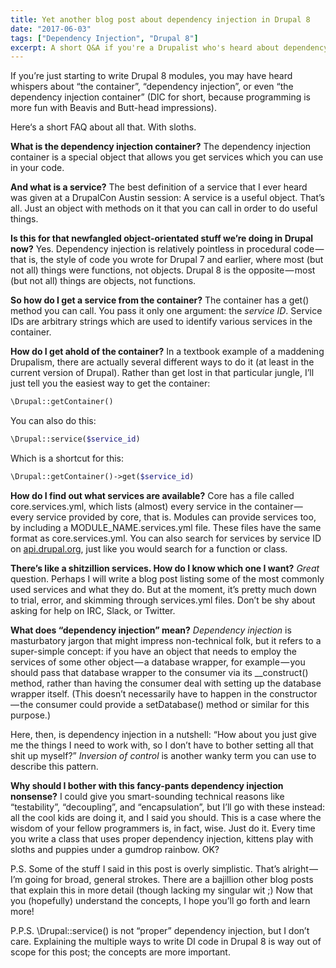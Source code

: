 ```yaml
---
title: Yet another blog post about dependency injection in Drupal 8
date: "2017-06-03"
tags: ["Dependency Injection", "Drupal 8"]
excerpt: A short Q&A if you're a Drupalist who's heard about dependency injection, but you don't know what that means.
---
```

If you’re just starting to write Drupal 8 modules, you may have heard whispers about “the container”, “dependency injection”, or even “the dependency injection container” (DIC for short, because programming is more fun with Beavis and Butt-head impressions).

Here‘s a short FAQ about all that. With sloths.

**What is the dependency injection container?**
The dependency injection container is a special object that allows you get services which you can use in your code.

**And what is a service?**
The best definition of a service that I ever heard was given at a DrupalCon Austin session: A service is a useful object. That’s all. Just an object with methods on it that you can call in order to do useful things.

**Is this for that newfangled object-orientated stuff we’re doing in Drupal now?**
Yes. Dependency injection is relatively pointless in procedural code — that is, the style of code you wrote for Drupal 7 and earlier, where most (but not all) things were functions, not objects. Drupal 8 is the opposite — most (but not all) things are objects, not functions.

**So how do I get a service from the container?**
The container has a get() method you can call. You pass it only one argument: the *service ID*. Service IDs are arbitrary strings which are used to identify various services in the container.

**How do I get ahold of the container?**
In a textbook example of a maddening Drupalism, there are actually several different ways to do it (at least in the current version of Drupal). Rather than get lost in that particular jungle, I’ll just tell you the easiest way to get the container:

```php
\Drupal::getContainer()
```

You can also do this:

```php
\Drupal::service($service_id)
```

Which is a shortcut for this:

```php
\Drupal::getContainer()->get($service_id)
```

**How do I find out what services are available?**
Core has a file called core.services.yml, which lists (almost) every service in the container — every service provided by core, that is. Modules can provide services too, by including a MODULE_NAME.services.yml file. These files have the same format as core.services.yml. You can also search for services by service ID on [api.drupal.org](https://api.drupal.org/api/drupal), just like you would search for a function or class.

**There’s like a shitzillion services. How do I know which one I want?**
*Great* question. Perhaps I will write a blog post listing some of the most commonly used services and what they do. But at the moment, it’s pretty much down to trial, error, and skimming through services.yml files. Don’t be shy about asking for help on IRC, Slack, or Twitter.

**What does “dependency injection” mean?**
*Dependency injection* is masturbatory jargon that might impress non-technical folk, but it refers to a super-simple concept: if you have an object that needs to employ the services of some other object — a database wrapper, for example — you should pass that database wrapper to the consumer via its __construct() method, rather than having the consumer deal with setting up the database wrapper itself. (This doesn’t necessarily have to happen in the constructor — the consumer could provide a setDatabase() method or similar for this purpose.)

Here, then, is dependency injection in a nutshell: “How about you just give me the things I need to work with, so I don’t have to bother setting all that shit up myself?” *Inversion of control* is another wanky term you can use to describe this pattern.

**Why should I bother with this fancy-pants dependency injection nonsense?**
I could give you smart-sounding technical reasons like “testability”, “decoupling”, and “encapsulation”, but I’ll go with these instead: all the cool kids are doing it, and I said you should. This is a case where the wisdom of your fellow programmers is, in fact, wise. Just do it. Every time you write a class that uses proper dependency injection, kittens play with sloths and puppies under a gumdrop rainbow. OK?

P.S. Some of the stuff I said in this post is overly simplistic. That’s alright — I’m going for broad, general strokes. There are a bajillion other blog posts that explain this in more detail (though lacking my singular wit ;) Now that you (hopefully) understand the concepts, I hope you’ll go forth and learn more!

P.P.S. \Drupal::service() is not “proper” dependency injection, but I don’t care. Explaining the multiple ways to write DI code in Drupal 8 is way out of scope for this post; the concepts are more important.

